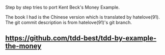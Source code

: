 Step by step tries to port Kent Beck's Money Example.

The book I had is the Chinese version which is translated by hatelove(91). The git commit description is from hatelove(91)'s git branch.

## https://github.com/tdd-best/tdd-by-example-the-money